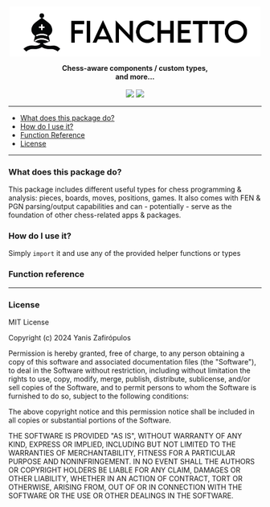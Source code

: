 
<p align="center"><img align="center" width="500" src="https://raw.githubusercontent.com/drkameleon/fianchetto.art/main/icon.png"/></p>
<p align="center">
  <b>Chess-aware components / custom types,<br>and more...</b>
  <br><br>
    <img src="https://img.shields.io/github/license/arturo-lang/grafito?style=for-the-badge">
  <img src="https://img.shields.io/badge/language-Arturo-orange.svg?style=for-the-badge">
  
  


</p>

<!--<p align="center"><img width="90%" align="center" src="https://raw.githubusercontent.com/drkameleon/tabular.art/main/screenshot.png"/></p>-->

--- 
 
<!--ts-->

* [What does this package do?](#what-does-this-package-do)
* [How do I use it?](#how-do-i-use-it)
* [Function Reference](#function-reference)
* [License](#license)   

<!--te-->
 
---

### What does this package do?

This package includes different useful types for chess programming & analysis: pieces, boards, moves, positions, games. It also comes with FEN & PGN parsing/output capabilities and can - potentially - serve as the foundation of other chess-related apps & packages.

### How do I use it?

Simply `import` it and use any of the provided helper functions or types

### Function reference


<hr/>

### License

MIT License

Copyright (c) 2024 Yanis Zafirópulos

Permission is hereby granted, free of charge, to any person obtaining a copy
of this software and associated documentation files (the "Software"), to deal
in the Software without restriction, including without limitation the rights
to use, copy, modify, merge, publish, distribute, sublicense, and/or sell
copies of the Software, and to permit persons to whom the Software is
furnished to do so, subject to the following conditions:

The above copyright notice and this permission notice shall be included in all
copies or substantial portions of the Software.

THE SOFTWARE IS PROVIDED "AS IS", WITHOUT WARRANTY OF ANY KIND, EXPRESS OR
IMPLIED, INCLUDING BUT NOT LIMITED TO THE WARRANTIES OF MERCHANTABILITY,
FITNESS FOR A PARTICULAR PURPOSE AND NONINFRINGEMENT. IN NO EVENT SHALL THE
AUTHORS OR COPYRIGHT HOLDERS BE LIABLE FOR ANY CLAIM, DAMAGES OR OTHER
LIABILITY, WHETHER IN AN ACTION OF CONTRACT, TORT OR OTHERWISE, ARISING FROM,
OUT OF OR IN CONNECTION WITH THE SOFTWARE OR THE USE OR OTHER DEALINGS IN THE
SOFTWARE.
